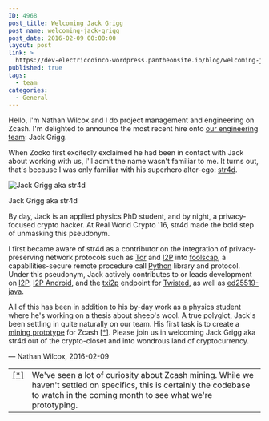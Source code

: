 ```yaml
---
ID: 4968
post_title: Welcoming Jack Grigg
post_name: welcoming-jack-grigg
post_date: 2016-02-09 00:00:00
layout: post
link: >
  https://dev-electriccoinco-wordpress.pantheonsite.io/blog/welcoming-jack-grigg/
published: true
tags:
  - team
categories:
  - General
---
```

<p>Hello, I'm Nathan Wilcox and I do project management and engineering on Zcash. I'm delighted to announce the most recent hire onto <a class="reference external" href="https://z.cash/team.html#engineers">our engineering team</a>: Jack Grigg.</p>
<p>When Zooko first excitedly exclaimed he had been in contact with Jack about working with us, I'll admit the name wasn't familiar to me. It turns out, that's because I was only familiar with his superhero alter-ego: <a class="reference external" href="https://github.com/str4d">str4d</a>.</p>
<div class="figure align-center"><img class="zecc-blog-standard-image" src="/wp-content/uploads/2016/02/jack.jpg" alt="Jack Grigg aka str4d"" alt="Jack Grigg aka str4d" /></p>
<p class="caption">Jack Grigg aka str4d</p>
</div>
<p>By day, Jack is an applied physics PhD student, and by night, a privacy-focused crypto hacker. At Real World Crypto '16, str4d made the bold step of unmasking this pseudonym.</p>
<p>I first became aware of str4d as a contributor on the integration of privacy-preserving network protocols such as <a class="reference external" href="https://torproject.org/">Tor</a> and <a class="reference external" href="https://geti2p.net/">I2P</a> into <a class="reference external" href="http://foolscap.lothar.com/trac">foolscap</a>, a capabilities-secure remote procedure call <a class="reference external" href="https://www.python.org/">Python</a> library and protocol. Under this pseudonym, Jack actively contributes to or leads development on <a class="reference external" href="https://geti2p.net/">I2P</a>, <a class="reference external" href="https://github.com/i2p/i2p.android.base">I2P Android</a>, and the <a class="reference external" href="https://github.com/str4d/txi2p">txi2p</a> endpoint for <a class="reference external" href="https://twistedmatrix.com/trac/">Twisted</a>, as well as <a class="reference external" href="https://github.com/str4d/ed25519-java">ed25519-java</a>.</p>
<p>All of this has been in addition to his by-day work as a physics student where he's working on a thesis about sheep's wool. A true polyglot, Jack's been settling in quite naturally on our team. His first task is to create a <a class="reference external" href="https://github.com/str4d/zcash-pow">mining prototype</a> for Zcash <a id="id1" class="footnote-reference" href="#id2">[*]</a>. Please join us in welcoming Jack Grigg aka str4d out of the crypto-closet and into wondrous land of cryptocurrency.</p>
<p>— Nathan Wilcox, 2016-02-09</p>
<table id="id2" class="docutils footnote" frame="void" rules="none">
<colgroup>
<col class="label" />
<col /></colgroup>
<tbody valign="top">
<tr>
<td class="label"><a class="fn-backref" href="#id1">[*]</a></td>
<td>We've seen a lot of curiosity about Zcash mining. While we haven't settled on specifics, this is certainly the codebase to watch in the coming month to see what we're prototyping.</td>
</tr>
</tbody>
</table>
